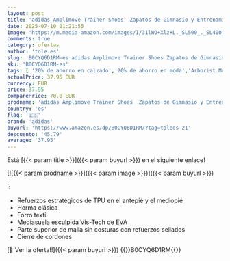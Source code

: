 ```yaml
---
layout: post
title: 'adidas Amplimove Trainer Shoes  Zapatos de Gimnasio y Entrenamiento Hombre  Lucid Red/Cloud White/Gum  43 1/3 EU'
date: 2025-07-10 01:21:55
image: 'https://m.media-amazon.com/images/I/31lWO+Xlz+L._SL500_._SL400_.jpg'
comments: true
category: ofertas
author: 'tole.es'
slug: 'B0CYQ6D1RM-es adidas Amplimove Trainer Shoes Zapatos de Gimnasio y...'
sku: 'B0CYQ6D1RM-es'
tags: [ '20% de ahorro en calzado','20% de ahorro en moda','Arborist Merchandising Root','Calzado deportivo de exterior de hombre','Calzado deportivo para hombre','Men','Moda','Moda Hombre','Prime Student -10% adicional en una selección de Moda','Selecciones de moda que son tendencia esta semana','Self Service','Special Features Stores','Top Brands Fashion Selection','Top brands','Wardrobe Essentials','Wardrobe Essentials - Shoes','Zapatillas deportivas y de moda para hombre','Zapatos para hombre','Zapatos: -10% adicional en una selección de Moda','adidas','c8538d25-3af9-48d3-aeff-5f3ce5572a36_0','c8538d25-3af9-48d3-aeff-5f3ce5572a36_1001','c8538d25-3af9-48d3-aeff-5f3ce5572a36_2101','c8538d25-3af9-48d3-aeff-5f3ce5572a36_3301','c8538d25-3af9-48d3-aeff-5f3ce5572a36_3901','c8538d25-3af9-48d3-aeff-5f3ce5572a36_4801','c8538d25-3af9-48d3-aeff-5f3ce5572a36_5001','c8538d25-3af9-48d3-aeff-5f3ce5572a36_7401','c8538d25-3af9-48d3-aeff-5f3ce5572a36_8301','top brands_shoes','zapatos','🇪🇸', ]
actualPrice: 37.95 EUR
currency: EUR
price: 37.95
comparePrice: 70.0 EUR
prodname: 'adidas Amplimove Trainer Shoes  Zapatos de Gimnasio y Entrenamiento Hombre  Lucid Red/Cloud White/Gum  43 1/3 EU'
country: 'es'
flag: '🇪🇸'
brand: 'adidas'
buyurl: 'https://www.amazon.es/dp/B0CYQ6D1RM/?tag=tolees-21'
descuento: '45.79'
average: '37.95'
---
```


Está [{{< param title >}}]({{< param buyurl >}}) en el siguiente enlace!

[![{{< param prodname >}}]({{< param image >}})]({{< param buyurl >}})

ℹ️:

- Refuerzos estratégicos de TPU en el antepié y el mediopié
- Horma clásica
- Forro textil
- Mediasuela esculpida Vis-Tech de EVA
- Parte superior de malla sin costuras con refuerzos sellados
- Cierre de cordones

[🛒 Ver la oferta!!]({{< param buyurl >}})
{{<world>}}B0CYQ6D1RM{{</world>}}
